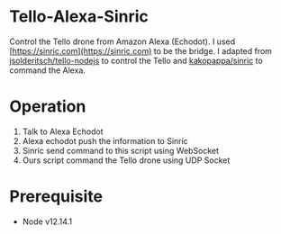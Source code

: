 # Tello-Alexa-Sinric
Control the Tello drone from Amazon Alexa (Echodot).
I used [https://sinric.com](https://sinric.com) to be the bridge. I adapted from [jsolderitsch/tello-nodejs](https://github.com/jsolderitsch/tello-nodejs) to control the Tello and [kakopappa/sinric](https://github.com/kakopappa/sinric) to command the Alexa.


# Operation
1. Talk to Alexa Echodot
2. Alexa echodot push the information to Sinric
3. Sinric send command to this script using WebSocket
4. Ours script command the Tello drone using UDP Socket


# Prerequisite
* Node v12.14.1
